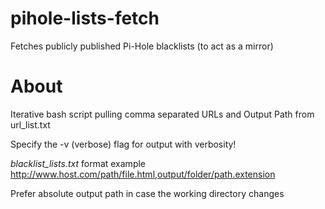 # pihole-lists-fetch
Fetches publicly published Pi-Hole blacklists (to act as a mirror)

# About
Iterative bash script pulling comma separated URLs and Output Path from url_list.txt

Specify the -v (verbose) flag for output with verbosity!

*blacklist_lists.txt* format example
   http://www.host.com/path/file.html,output/folder/path.extension

Prefer absolute output path in case the working directory changes
